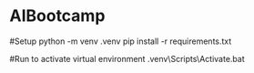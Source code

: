 # AIBootcamp

#Setup
python -m venv .venv
pip install -r requirements.txt

#Run to activate virtual environment
.venv\Scripts\Activate.bat

